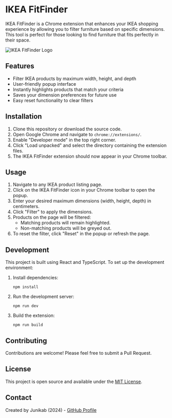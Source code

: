 # IKEA FitFinder

IKEA FitFinder is a Chrome extension that enhances your IKEA shopping experience by allowing you to filter furniture based on specific dimensions. This tool is perfect for those looking to find furniture that fits perfectly in their space.

![IKEA FitFinder Logo](./ikeaLogo.png)

## Features

- Filter IKEA products by maximum width, height, and depth
- User-friendly popup interface
- Instantly highlights products that match your criteria
- Saves your dimension preferences for future use
- Easy reset functionality to clear filters

## Installation

1. Clone this repository or download the source code.
2. Open Google Chrome and navigate to `chrome://extensions/`.
3. Enable "Developer mode" in the top right corner.
4. Click "Load unpacked" and select the directory containing the extension files.
5. The IKEA FitFinder extension should now appear in your Chrome toolbar.

## Usage

1. Navigate to any IKEA product listing page.
2. Click on the IKEA FitFinder icon in your Chrome toolbar to open the popup.
3. Enter your desired maximum dimensions (width, height, depth) in centimeters.
4. Click "Filter" to apply the dimensions.
5. Products on the page will be filtered:
   - Matching products will remain highlighted.
   - Non-matching products will be greyed out.
6. To reset the filter, click "Reset" in the popup or refresh the page.

## Development

This project is built using React and TypeScript. To set up the development environment:

1. Install dependencies:
   ```
   npm install
   ```

2. Run the development server:
   ```
   npm run dev
   ```

3. Build the extension:
   ```
   npm run build
   ```

## Contributing

Contributions are welcome! Please feel free to submit a Pull Request.

## License

This project is open source and available under the [MIT License](LICENSE).

## Contact

Created by Junikab (2024) - [GitHub Profile](https://github.com/Junikab)
